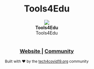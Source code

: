 <h1 align="center">Tools4Edu</h1>

<div align="center">
<a href="[https://tech4covid19.org/](https://tech4covid19.org/)" target="_blank"><img src="https://ucarecdn.com/e2cfb782-1524-496a-a48f-f97b75440d56/"></a>
</div>
<div align="center">
  <strong>Tools4Edu</strong>
</div>
<div align="center">
  Tools4Edu
</div>

<br />

<div align="center">
  <h3>
    <a href="https://tech4covid19.org">
      Website
    </a>
    <span> | </span>
    <a href="https://join.slack.com/t/tech4covid19/shared_invite/zt-csmcdobq-Qbn8fwG52JssqhrIwfv4Yg">
      Community
    </a>
  </h3>
</div>

<div align="center">
  <sub>Built with ❤︎ by the
  <a href="https://tech4covid19.org">tech4covid19.org</a> community
</div>
